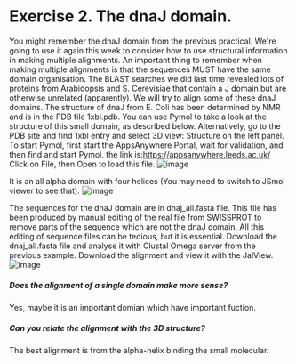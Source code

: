 # Exercise 2. The dnaJ domain.
You might remember the dnaJ domain from the previous practical. 
We're going to use it again this week to consider how to use structural information in making multiple alignments. 
An important thing to remember when making multiple alignments is that the sequences MUST have the same domain organisation. 
The BLAST searches we did last time revealed lots of proteins from Arabidopsis and S. Cerevisiae that contain a J domain but are otherwise unrelated (apparently). 
We will try to align some of these dnaJ domains. The structure of dnaJ from E. Coli has been determined by NMR and is in the PDB file 1xbl.pdb.
You can use Pymol to take a look at the structure of this small domain, as described below. 
Alternatively, go to the PDB site and find 1xbl entry and select 3D view: Structure on the left panel. 
To start Pymol, first start the AppsAnywhere Portal, wait for validation, and then find and start Pymol.
the link is:https://appsanywhere.leeds.ac.uk/
Click on File, then Open to load this file.
![image](https://github.com/xingyc520bio/bioinformatics/assets/49332831/cfd21a7c-9995-4e8a-85b3-f7f6a96b49f1)

It is an all alpha domain with four helices 
(You may need to switch to JSmol viewer to see that).
![image](https://github.com/xingyc520bio/bioinformatics/assets/49332831/1f97fab3-d72a-4da6-970d-1fb7c088419c)

The sequences for the dnaJ domain are in dnaj_all.fasta file. 
This file has been produced by manual editing of the real file from SWISSPROT to remove parts of the sequence which are not the dnaJ domain. 
All this editing of sequence files can be tedious, but it is essential. 
Download the dnaj_all.fasta file and analyse it with Clustal Omega server from the previous example. 
Download the alignment and view it with the JalView. 
![image](https://github.com/xingyc520bio/bioinformatics/assets/49332831/1106a5f5-ade4-471e-a3a5-e67580df8c14)

##### Does the alignment of a single domain make more sense? 
Yes, maybe it is an important domian which have important fuction.

##### Can you relate the alignment with the 3D structure?
The best alignment is from the alpha-helix binding the small molecular.
